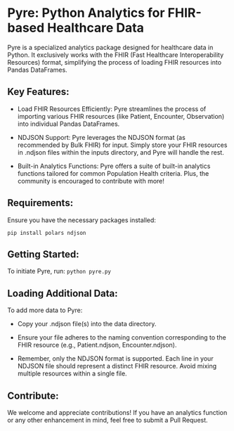 # Pyre: Python Analytics for FHIR-based Healthcare Data
Pyre is a specialized analytics package designed for healthcare data in Python. It exclusively works with the FHIR (Fast Healthcare Interoperability Resources) format, simplifying the process of loading FHIR resources into Pandas DataFrames.

## Key Features:
- Load FHIR Resources Efficiently: Pyre streamlines the process of importing various FHIR resources (like Patient, Encounter, Observation) into individual Pandas DataFrames.

- NDJSON Support: Pyre leverages the NDJSON format (as recommended by Bulk FHIR) for input. Simply store your FHIR resources in .ndjson files within the inputs directory, and Pyre will handle the rest.

- Built-in Analytics Functions: Pyre offers a suite of built-in analytics functions tailored for common Population Health criteria. Plus, the community is encouraged to contribute with more!
## Requirements:
Ensure you have the necessary packages installed:

```pip install polars ndjson```

## Getting Started:
To initiate Pyre, run:
```python pyre.py```

## Loading Additional Data:
To add more data to Pyre:

- Copy your .ndjson file(s) into the data directory.

- Ensure your file adheres to the naming convention corresponding to the FHIR resource (e.g., Patient.ndjson, Encounter.ndjson).

- Remember, only the NDJSON format is supported. Each line in your NDJSON file should represent a distinct FHIR resource. Avoid mixing multiple resources within a single file.

## Contribute:
We welcome and appreciate contributions! If you have an analytics function or any other enhancement in mind, feel free to submit a Pull Request.

